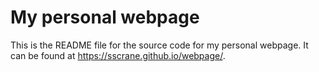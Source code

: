 # My personal webpage

This is the README file for the source code for my personal webpage. It can be found at <https://sscrane.github.io/webpage/>. 

